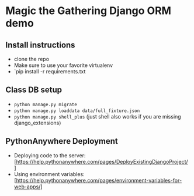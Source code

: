 # Magic the Gathering Django ORM demo

## Install instructions
* clone the repo
* Make sure to use your favorite virtualenv 
* `pip install -r requirements.txt


## Class DB setup
* `python manage.py migrate`
* `python manage.py loaddata data/full_fixture.json`
* `python manage.py shell_plus` (just shell also works if you are missing django_extensions)


## PythonAnywhere Deployment
* Deploying code to the server: [https://help.pythonanywhere.com/pages/DeployExistingDjangoProject/]
* Using environment variables: [https://help.pythonanywhere.com/pages/environment-variables-for-web-apps/]
